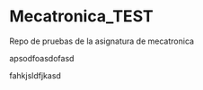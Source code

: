 # Mecatronica_TEST
Repo de pruebas de la asignatura de mecatronica



apsodfoasdofasd

fahkjsldfjkasd